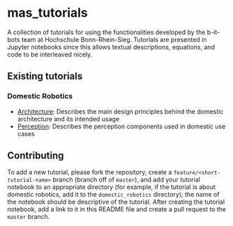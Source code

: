 # mas_tutorials

A collection of tutorials for using the functionalities developed by the b-it-bots team at Hochschule Bonn-Rhein-Sieg. Tutorials are presented in Jupyter notebooks since this allows textual descriptions, equations, and code to be interleaved nicely.

## Existing tutorials

### Domestic Robotics

* [Architecture](domestic_robotics/architecture.ipynb): Describes the main design principles behind the domestic architecture and its intended usage
* [Perception](domestic_robotics/perception.ipynb): Describes the perception components used in domestic use cases

## Contributing

To add a new tutorial, please fork the repository, create a `feature/<short-tutorial-name>` branch (branch off of `master`), and add your tutorial notebook to an appropriate directory (for example, if the tutorial is about domestic robotics, add it to the `domestic_robotics` directory); the name of the notebook should be descriptive of the tutorial. After creating the tutorial notebook, add a link to it in this README file and create a pull request to the `master` branch.
